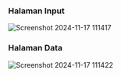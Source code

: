 ### Halaman Input
![Screenshot 2024-11-17 111417](https://github.com/user-attachments/assets/2e4884c8-e2b1-4714-beee-6c0c5c79593e)


### Halaman Data
![Screenshot 2024-11-17 111422](https://github.com/user-attachments/assets/f14518da-fb34-421f-8584-018ed02cb637)
